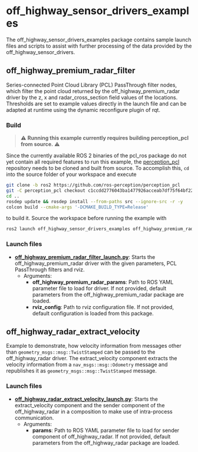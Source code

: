 # off_highway_sensor_drivers_examples

The off_highway_sensor_drivers_examples package contains sample launch files and scripts to assist
with further processing of the data provided by the off_highway_sensor_drivers.

## off_highway_premium_radar_filter

Series-connected Point Cloud Library (PCL) PassThrough filter nodes, which filter the point cloud
returned by the off_highway_premium_radar driver by the z, x and radar_cross_section field
values of the locations. Thresholds are set to example values directly in the launch file and can be
adapted at runtime using the dynamic reconfigure plugin of rqt.

### Build

> :warning: **Running this example currently requires building perception_pcl from source.**
> :warning:

Since the currently available ROS 2 binaries of the pcl_ros package do not yet contain all required
features to run this example, the [perception_pcl](https://github.com/ros-perception/perception_pcl)
repository needs to be cloned and built from source. To accomplish this, `cd` into the source folder
of your workspace and execute

```bash
git clone -b ros2 https://github.com/ros-perception/perception_pcl
git -C perception_pcl checkout c1ccdd2776043ba1477926acceab7df75f64bf22
cd ..
rosdep update && rosdep install --from-paths src --ignore-src -r -y
colcon build --cmake-args '-DCMAKE_BUILD_TYPE=Release'
```

to build it. Source the workspace before running the example with

```bash
ros2 launch off_highway_sensor_drivers_examples off_highway_premium_radar_filter_launch.py
```

### Launch files

* **[off_highway_premium_radar_filter_launch.py](launch/off_highway_premium_radar_filter_launch.py)**:
  Starts the off_highway_premium_radar driver with the given parameters, PCL PassThrough
  filters and rviz.
  * Arguments:
    * **off_highway_premium_radar_params**: Path to ROS YAML parameter file to load for driver. If
      not provided, default parameters from the off_highway_premium_radar package are loaded.
    * **rviz_config**: Path to rviz configuration file. If not provided, default configuration is
      loaded from this package.

## off_highway_radar_extract_velocity

Example to demonstrate, how velocity information from messages other than
`geometry_msgs::msg::TwistStamped` can be passed to the off_highway_radar driver. The
extract_velocity component extracts the velocity information from a `nav_msgs::msg::Odometry`
message and republishes it as `geometry_msgs::msg::TwistStamped` message.

### Launch files

* **[off_highway_radar_extract_velocity_launch.py](launch/off_highway_radar_extract_velocity_launch.py)**:
  Starts the extract_velocity component and the sender component of the off_highway_radar in
  a composition to make use of intra-process communication.
  * Arguments:
    * **params**: Path to ROS YAML parameter file to load for sender component of
      off_highway_radar. If not provided, default parameters from the off_highway_radar package are
      loaded.
